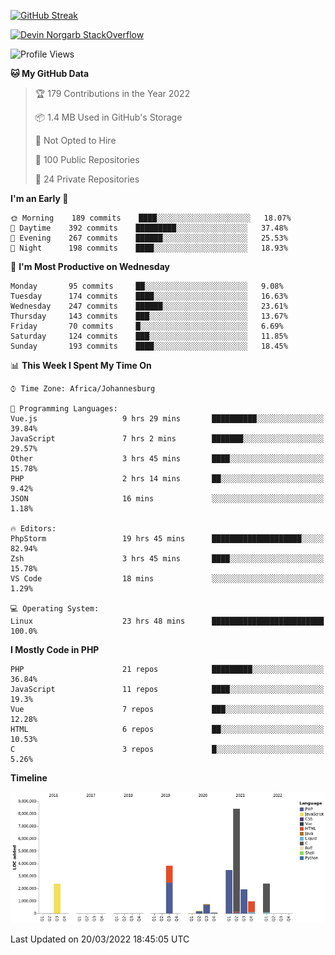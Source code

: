 
[![GitHub Streak](http://github-readme-streak-stats.herokuapp.com?user=DevinNorgarb&date_format=M%20j%5B%2C%20Y%5D)](https://git.io/streak-stats)


[![Devin Norgarb StackOverflow](https://github-readme-stackoverflow.vercel.app/?userID=4993755)](https://stackoverflow.com/users/4993755/devin-norgarb)

<!--START_SECTION:waka-->
![Profile Views](http://img.shields.io/badge/Profile%20Views-3-blue)

**🐱 My GitHub Data** 

> 🏆 179 Contributions in the Year 2022
 > 
> 📦 1.4 MB Used in GitHub's Storage 
 > 
> 🚫 Not Opted to Hire
 > 
> 📜 100 Public Repositories 
 > 
> 🔑 24 Private Repositories  
 > 
**I'm an Early 🐤** 

```text
🌞 Morning    189 commits    ████░░░░░░░░░░░░░░░░░░░░░   18.07% 
🌆 Daytime    392 commits    █████████░░░░░░░░░░░░░░░░   37.48% 
🌃 Evening    267 commits    ██████░░░░░░░░░░░░░░░░░░░   25.53% 
🌙 Night      198 commits    ████░░░░░░░░░░░░░░░░░░░░░   18.93%

```
📅 **I'm Most Productive on Wednesday** 

```text
Monday       95 commits     ██░░░░░░░░░░░░░░░░░░░░░░░   9.08% 
Tuesday      174 commits    ████░░░░░░░░░░░░░░░░░░░░░   16.63% 
Wednesday    247 commits    ██████░░░░░░░░░░░░░░░░░░░   23.61% 
Thursday     143 commits    ███░░░░░░░░░░░░░░░░░░░░░░   13.67% 
Friday       70 commits     █░░░░░░░░░░░░░░░░░░░░░░░░   6.69% 
Saturday     124 commits    ███░░░░░░░░░░░░░░░░░░░░░░   11.85% 
Sunday       193 commits    ████░░░░░░░░░░░░░░░░░░░░░   18.45%

```


📊 **This Week I Spent My Time On** 

```text
⌚︎ Time Zone: Africa/Johannesburg

💬 Programming Languages: 
Vue.js                   9 hrs 29 mins       ██████████░░░░░░░░░░░░░░░   39.84% 
JavaScript               7 hrs 2 mins        ███████░░░░░░░░░░░░░░░░░░   29.57% 
Other                    3 hrs 45 mins       ████░░░░░░░░░░░░░░░░░░░░░   15.78% 
PHP                      2 hrs 14 mins       ██░░░░░░░░░░░░░░░░░░░░░░░   9.42% 
JSON                     16 mins             ░░░░░░░░░░░░░░░░░░░░░░░░░   1.18%

🔥 Editors: 
PhpStorm                 19 hrs 45 mins      ████████████████████░░░░░   82.94% 
Zsh                      3 hrs 45 mins       ████░░░░░░░░░░░░░░░░░░░░░   15.78% 
VS Code                  18 mins             ░░░░░░░░░░░░░░░░░░░░░░░░░   1.29%

💻 Operating System: 
Linux                    23 hrs 48 mins      █████████████████████████   100.0%

```

**I Mostly Code in PHP** 

```text
PHP                      21 repos            █████████░░░░░░░░░░░░░░░░   36.84% 
JavaScript               11 repos            ████░░░░░░░░░░░░░░░░░░░░░   19.3% 
Vue                      7 repos             ███░░░░░░░░░░░░░░░░░░░░░░   12.28% 
HTML                     6 repos             ██░░░░░░░░░░░░░░░░░░░░░░░   10.53% 
C                        3 repos             █░░░░░░░░░░░░░░░░░░░░░░░░   5.26%

```


**Timeline**

![Chart not found](https://raw.githubusercontent.com/DevinNorgarb/DevinNorgarb/main/charts/bar_graph.png) 


 Last Updated on 20/03/2022 18:45:05 UTC
<!--END_SECTION:waka-->

